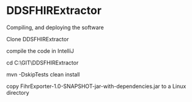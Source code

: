 # DDSFHIRExtractor

Compiling, and deploying the software

Clone DDSFHIRExtractor

compile the code in IntelliJ

cd C:\GIT\DDSFHIRExtractor

mvn -DskipTests clean install

copy FihrExporter-1.0-SNAPSHOT-jar-with-dependencies.jar to a Linux directory